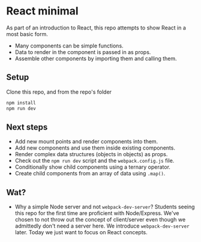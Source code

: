 # React minimal

As part of an introduction to React, this repo attempts to show React in a most basic form.

* Many components can be simple functions.
* Data to render in the component is passed in as props.
* Assemble other components by importing them and calling them.


## Setup

Clone this repo, and from the repo's folder

```sh
npm install
npm run dev
```


## Next steps

* Add new mount points and render components into them.
* Add new components and use them inside existing components.
* Render complex data structures (objects in objects) as props.
* Check out the `npm run dev` script and the `webpack.config.js` file.
* Conditionally show child components using a ternary operator.
* Create child components from an array of data using `.map()`.


## Wat?

* Why a simple Node server and not `webpack-dev-server`? Students seeing this repo for the first time are proficient with Node/Express. We've chosen to not throw out the concept of client/server even though we admittedly don't need a server here. We introduce `webpack-dev-server` later. Today we just want to focus on React concepts.
